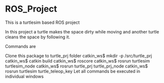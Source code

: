 # ROS_Project
This is a turtlesim based ROS project

In this project a turtle makes the space dirty while moving and another turtle cleans the space by following it.

Commands are

Clone this package to turtle_prj folder
catkin_ws$ mkdir -p /src/turtle_prj
catkin_ws$ catkin build
catkin_ws$ roscore
catkin_ws$ rosrun turtlesim turtlesim_node
catkin_ws$ rosrun turtle_prj turtle_prj_node
catkin_ws$ rosrun turtlesim turtle_teleop_key
Let all commands be executed in individual windows
